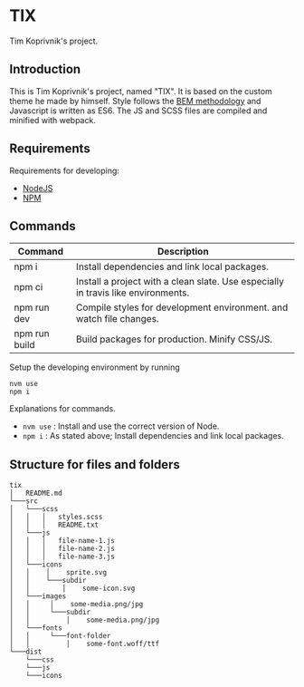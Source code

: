 # TIX

Tim Koprivnik's project.

## Introduction

This is Tim Koprivnik's project, named "TIX". It is based on the custom theme he made by himself. Style follows the [BEM methodology](http://getbem.com/) and Javascript is written as ES6. The JS and SCSS files are compiled and minified with webpack.

## Requirements

Requirements for developing:

- [NodeJS](https://nodejs.org/en/)
- [NPM](https://npmjs.com/)

## Commands

| Command       | Description                                                                       |
| ------------- | --------------------------------------------------------------------------------- |
| npm i         | Install dependencies and link local packages.                                     |
| npm ci        | Install a project with a clean slate. Use especially in travis like environments. |
| npm run dev   | Compile styles for development environment. and watch file changes.               |
| npm run build | Build packages for production. Minify CSS/JS.                                     |

Setup the developing environment by running

    nvm use
    npm i

Explanations for commands.

- `nvm use` : Install and use the correct version of Node.
- `npm i` : As stated above; Install dependencies and link local packages.

## Structure for files and folders

```
tix
│   README.md
└───src
│   └───scss
│   │   │   styles.scss
│   │   │   README.txt
│   └───js
│   │   │   file-name-1.js
│   │   │   file-name-2.js
│   │   │   file-name-3.js
│   └───icons
│   │    │    sprite.svg
│   │    └───subdir
│   │        │    some-icon.svg
│   └───images
│   │     │    some-media.png/jpg
│   │     └───subdir
│   │         │    some-media.png/jpg
│   └───fonts
│   │     └───font-folder
│   │         │    some-font.woff/ttf
└───dist
    └───css
    └───js
    └───icons
```
